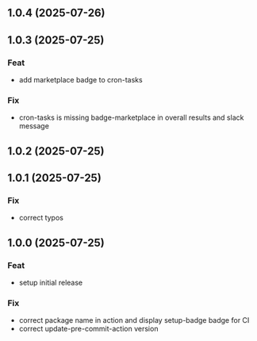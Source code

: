 ## 1.0.4 (2025-07-26)

## 1.0.3 (2025-07-25)

### Feat

- add marketplace badge to cron-tasks

### Fix

- cron-tasks is missing badge-marketplace in overall results and slack message

## 1.0.2 (2025-07-25)

## 1.0.1 (2025-07-25)

### Fix

- correct typos

## 1.0.0 (2025-07-25)

### Feat

- setup initial release

### Fix

- correct package name in action and display setup-badge badge for CI
- correct update-pre-commit-action version
